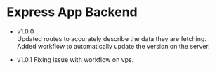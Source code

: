 # Express App Backend

<!-- V major.minor.patch -->

- v1.0.0  
  Updated routes to accurately describe the data they are fetching.  
  Added workflow to automatically update the version on the server.

- v1.0.1
  Fixing issue with workflow on vps.
